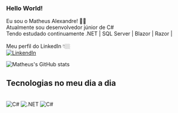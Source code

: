 ### Hello World! 
Eu sou o Matheus Alexandre! 👋🏻  <br>
Atualmente sou desenvolvedor júnior de C# <br> 
Tendo estudado continuamente .NET | SQL Server | Blazor | Razor | 
<br><br>
Meu perfil do LinkedIn 👇🏼
<br>
[![LinkendIn](https://img.shields.io/badge/LinkedIn-0077B5?style=for-the-badge&logo=linkedin&logoColor=white)](https://www.linkedin.com/in/matheus-alexandre-marques-661b70185/)

![Matheus's GitHub stats](https://github-readme-stats.vercel.app/api?username=matuzen&show_icons=true&theme=dark)

## Tecnologias no meu dia a dia
<div style="display: inline_block"><br>
  <img align="center" alt="C#" src="https://img.shields.io/badge/C%23-239120?style=for-the-badge&logo=c-sharp&logoColor=white"/>
  <img align="center" alt=".NET" src="https://img.shields.io/badge/.NET-5C2D91?style=for-the-badge&logo=.net&logoColor=white"/>
  <img align="center" alt="C#" src="https://img.shields.io/badge/SQLite-07405E?style=for-the-badge&logo=sqlite&logoColor=white"/>
</div>
